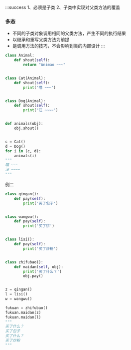 :::success
1、必须是子类
2、子类中实现对父类方法的覆盖
### 多态

- 不同的子类对象调用相同的父类方法，产生不同的执行结果
- 以继承和重写父类方法为前提
- 是调用方法的技巧，不会影响到类的内部设计
:::
```python
class Animal:
    def shout(self):
        return "Animao ~~~"


class Cat(Animal):
    def shout(self):
        print('喵 ~~~')


class Dog(Animal):
    def shout(self):
        print("汪 ~~~~")


def animals(obj):
    obj.shout()


c = Cat()
d = Dog()
for i in (c, d):
    animals(i)
"""
喵 ~~~
汪 ~~~~
"""
```
例二
```python
class qingan():
    def pay(self):
        print('买了包子')


class wangwu():
    def pay(self):
        print('买了饼')


class lisi():
    def pay(self):
        print('买了炒粉')


class zhifubao():
    def maidan(self, obj):
        print('买了什么？')
        obj.pay()


z = qingan()
l = lisi()
w = wangwu()

fukuan = zhifubao()
fukuan.maidan(z)
fukuan.maidan(l)
"""
买了什么？
买了包子
买了什么？
买了炒粉
"""
```
